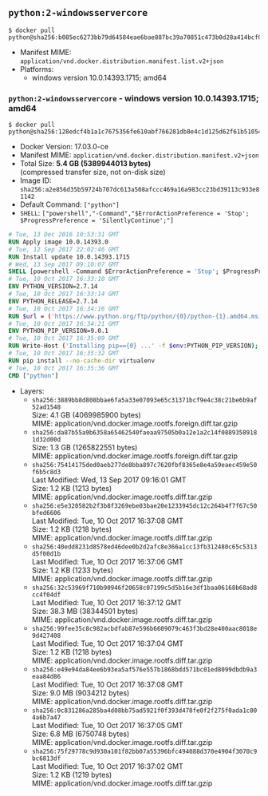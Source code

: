 ## `python:2-windowsservercore`

```console
$ docker pull python@sha256:b085ec6273bb79d64584eae6bae887bc39a70851c473b0d28a414bcf067e2cad
```

-	Manifest MIME: `application/vnd.docker.distribution.manifest.list.v2+json`
-	Platforms:
	-	windows version 10.0.14393.1715; amd64

### `python:2-windowsservercore` - windows version 10.0.14393.1715; amd64

```console
$ docker pull python@sha256:128edcf4b1a1c7675356fe610abf766281db8e4c1d125d62f61b510545de5558
```

-	Docker Version: 17.03.0-ce
-	Manifest MIME: `application/vnd.docker.distribution.manifest.v2+json`
-	Total Size: **5.4 GB (5389944013 bytes)**  
	(compressed transfer size, not on-disk size)
-	Image ID: `sha256:a2e856d35b59724b707dc613a508afccc469a16a983cc23bd39113c933e81142`
-	Default Command: `["python"]`
-	`SHELL`: `["powershell","-Command","$ErrorActionPreference = 'Stop'; $ProgressPreference = 'SilentlyContinue';"]`

```dockerfile
# Tue, 13 Dec 2016 10:53:31 GMT
RUN Apply image 10.0.14393.0
# Tue, 12 Sep 2017 22:02:46 GMT
RUN Install update 10.0.14393.1715
# Wed, 13 Sep 2017 09:10:07 GMT
SHELL [powershell -Command $ErrorActionPreference = 'Stop'; $ProgressPreference = 'SilentlyContinue';]
# Tue, 10 Oct 2017 16:33:10 GMT
ENV PYTHON_VERSION=2.7.14
# Tue, 10 Oct 2017 16:33:14 GMT
ENV PYTHON_RELEASE=2.7.14
# Tue, 10 Oct 2017 16:34:16 GMT
RUN $url = ('https://www.python.org/ftp/python/{0}/python-{1}.amd64.msi' -f $env:PYTHON_RELEASE, $env:PYTHON_VERSION); 	Write-Host ('Downloading {0} ...' -f $url); 	Invoke-WebRequest -Uri $url -OutFile 'python.msi'; 		Write-Host 'Installing ...'; 	Start-Process msiexec -Wait 		-ArgumentList @( 			'/i', 			'python.msi', 			'/quiet', 			'/qn', 			'TARGETDIR=C:\Python', 			'ALLUSERS=1', 			'ADDLOCAL=DefaultFeature,Extensions,TclTk,Tools,PrependPath' 		); 		$env:PATH = [Environment]::GetEnvironmentVariable('PATH', [EnvironmentVariableTarget]::Machine); 		Write-Host 'Verifying install ...'; 	Write-Host '  python --version'; python --version; 		Write-Host 'Removing ...'; 	Remove-Item python.msi -Force; 		Write-Host 'Complete.';
# Tue, 10 Oct 2017 16:34:21 GMT
ENV PYTHON_PIP_VERSION=9.0.1
# Tue, 10 Oct 2017 16:35:09 GMT
RUN Write-Host ('Installing pip=={0} ...' -f $env:PYTHON_PIP_VERSION); 	[Net.ServicePointManager]::SecurityProtocol = [Net.SecurityProtocolType]::Tls12; 	Invoke-WebRequest -Uri 'https://bootstrap.pypa.io/get-pip.py' -OutFile 'get-pip.py'; 	python get-pip.py 		--disable-pip-version-check 		--no-cache-dir 		('pip=={0}' -f $env:PYTHON_PIP_VERSION) 	; 	Remove-Item get-pip.py -Force; 		Write-Host 'Verifying pip install ...'; 	pip --version; 		Write-Host 'Complete.';
# Tue, 10 Oct 2017 16:35:32 GMT
RUN pip install --no-cache-dir virtualenv
# Tue, 10 Oct 2017 16:35:36 GMT
CMD ["python"]
```

-	Layers:
	-	`sha256:3889bb8d808bbae6fa5a33e07093e65c31371bcf9e4c38c21be6b9af52ad1548`  
		Size: 4.1 GB (4069985900 bytes)  
		MIME: application/vnd.docker.image.rootfs.foreign.diff.tar.gzip
	-	`sha256:da87b55a9b6358a65462540faeaa97505b0a12e1a2c14f08893589181d32d00d`  
		Size: 1.3 GB (1265822551 bytes)  
		MIME: application/vnd.docker.image.rootfs.foreign.diff.tar.gzip
	-	`sha256:75414175ded0aeb277de8bba897c7620fbf8365e8e4a59eaec459e50f6b5c8d3`  
		Last Modified: Wed, 13 Sep 2017 09:16:01 GMT  
		Size: 1.2 KB (1213 bytes)  
		MIME: application/vnd.docker.image.rootfs.diff.tar.gzip
	-	`sha256:e5e320582b2f3b8f3269ebe03bae20e1233945dc12c264b4f7f67c50bfed6606`  
		Last Modified: Tue, 10 Oct 2017 16:37:08 GMT  
		Size: 1.2 KB (1218 bytes)  
		MIME: application/vnd.docker.image.rootfs.diff.tar.gzip
	-	`sha256:40edd8231d8578ed46dee0b2d2afc8e366a1cc13fb312480c65c5313d5f00d1b`  
		Last Modified: Tue, 10 Oct 2017 16:37:06 GMT  
		Size: 1.2 KB (1233 bytes)  
		MIME: application/vnd.docker.image.rootfs.diff.tar.gzip
	-	`sha256:32c53969f710b90946f20658c07199c5d5b16e3df1baa06168b68ad8cc4f04df`  
		Last Modified: Tue, 10 Oct 2017 16:37:12 GMT  
		Size: 38.3 MB (38344501 bytes)  
		MIME: application/vnd.docker.image.rootfs.diff.tar.gzip
	-	`sha256:99fee35c8c982acbdfab87e596b6609079c463f3bd28e400aac8018e9d427408`  
		Last Modified: Tue, 10 Oct 2017 16:37:04 GMT  
		Size: 1.2 KB (1218 bytes)  
		MIME: application/vnd.docker.image.rootfs.diff.tar.gzip
	-	`sha256:e49e94da84ee6b93ea5af576e557b1868bdd571bc01ed8099dbdb9a3eaa84d86`  
		Last Modified: Tue, 10 Oct 2017 16:37:08 GMT  
		Size: 9.0 MB (9034212 bytes)  
		MIME: application/vnd.docker.image.rootfs.diff.tar.gzip
	-	`sha256:0c831286a285ba4d08bb75ad5921f0f393d478fe0f2f275f0ada1c004a6b7a47`  
		Last Modified: Tue, 10 Oct 2017 16:37:05 GMT  
		Size: 6.8 MB (6750748 bytes)  
		MIME: application/vnd.docker.image.rootfs.diff.tar.gzip
	-	`sha256:75f29778c9d930a101f82bb07a55396bfc494088d370e4904f3070c9bc6813df`  
		Last Modified: Tue, 10 Oct 2017 16:37:02 GMT  
		Size: 1.2 KB (1219 bytes)  
		MIME: application/vnd.docker.image.rootfs.diff.tar.gzip
